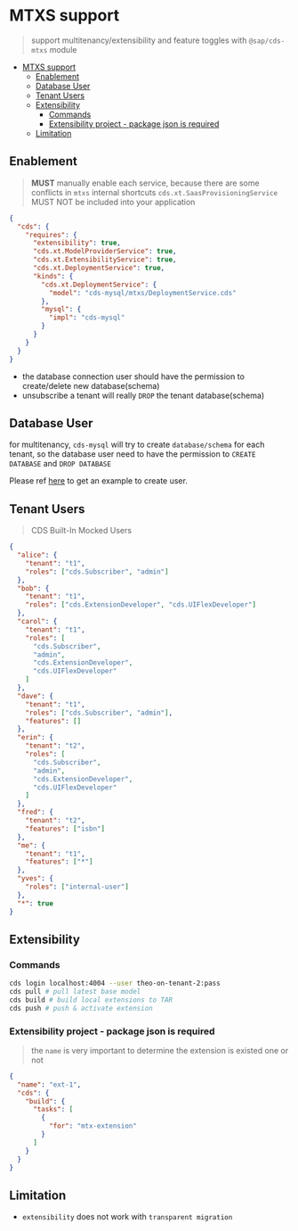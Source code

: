 # MTXS support

> support multitenancy/extensibility and feature toggles with `@sap/cds-mtxs` module

- [MTXS support](#mtxs-support)
  - [Enablement](#enablement)
  - [Database User](#database-user)
  - [Tenant Users](#tenant-users)
  - [Extensibility](#extensibility)
    - [Commands](#commands)
    - [Extensibility project - package json is required](#extensibility-project---package-json-is-required)
  - [Limitation](#limitation)

## Enablement

> **MUST** manually enable each service, because there are some conflicts in `mtxs` internal shortcuts
> `cds.xt.SaasProvisioningService` MUST NOT be included into your application

```json
{
  "cds": {
    "requires": {
      "extensibility": true,
      "cds.xt.ModelProviderService": true,
      "cds.xt.ExtensibilityService": true,
      "cds.xt.DeploymentService": true,
      "kinds": {
        "cds.xt.DeploymentService": {
          "model": "cds-mysql/mtxs/DeploymentService.cds"
        },
        "mysql": {
          "impl": "cds-mysql"
        }
      }
    }
  }
}
```

- the database connection user should have the permission to create/delete new database(schema)
- unsubscribe a tenant will really `DROP` the tenant database(schema)

## Database User

for multitenancy, `cds-mysql` will try to create `database/schema` for each tenant, so the database user need to have the permission to `CREATE DATABASE` and `DROP DATABASE`

Please ref [here](../SCRIPTS.md#user-creation) to get an example to create user.

## Tenant Users

> CDS Built-In Mocked Users

```json
{
  "alice": {
    "tenant": "t1",
    "roles": ["cds.Subscriber", "admin"]
  },
  "bob": {
    "tenant": "t1",
    "roles": ["cds.ExtensionDeveloper", "cds.UIFlexDeveloper"]
  },
  "carol": {
    "tenant": "t1",
    "roles": [
      "cds.Subscriber",
      "admin",
      "cds.ExtensionDeveloper",
      "cds.UIFlexDeveloper"
    ]
  },
  "dave": {
    "tenant": "t1",
    "roles": ["cds.Subscriber", "admin"],
    "features": []
  },
  "erin": {
    "tenant": "t2",
    "roles": [
      "cds.Subscriber",
      "admin",
      "cds.ExtensionDeveloper",
      "cds.UIFlexDeveloper"
    ]
  },
  "fred": {
    "tenant": "t2",
    "features": ["isbn"]
  },
  "me": {
    "tenant": "t1",
    "features": ["*"]
  },
  "yves": {
    "roles": ["internal-user"]
  },
  "*": true
}
```

## Extensibility

### Commands

```bash
cds login localhost:4004 --user theo-on-tenant-2:pass
cds pull # pull latest base model
cds build # build local extensions to TAR
cds push # push & activate extension
```

### Extensibility project - package json is required 

> the `name` is very important to determine the extension is existed one or not

```json
{
  "name": "ext-1",
  "cds": {
    "build": {
      "tasks": [
        {
          "for": "mtx-extension"
        }
      ]
    }
  }
}
```

## Limitation

- `extensibility` does not work with `transparent migration` 
